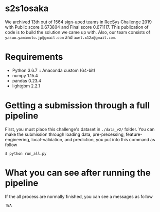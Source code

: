 # s2s1osaka
We archived 13th out of 1564 sign-uped teams in RecSys Challenge 2019 with Public score 0.673804 and Final score 0.671117. This publication of code is to build the solution we came up with. Also, our team consists of `yasuo.yamamoto.jp@gmail.com` and `axel.x12x@gmail.com`.  

# Requirements
- Python 3.6.7 :: Anaconda custom (64-bit)
- numpy 1.15.4
- pandas 0.23.4
- lightgbm 2.2.1

# Getting a submission through a full pipeline
First, you must place this challenge's dataset in `./data_v2/` folder.
You can make the submission through loading data, pre-precessing, feature-engineering, local-validation, and prediction, you put into this command as follow 
```
$ python run_all.py
```

# What you can see after running the pipeline
If the all process are normally finished, you can see a messages as follow
```
TBA
```   

